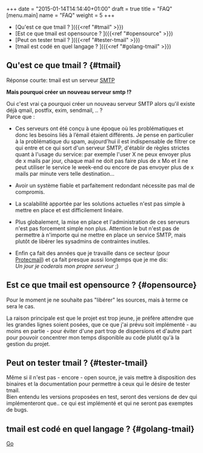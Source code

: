 +++
date = "2015-01-14T14:14:40+01:00"
draft = true
title = "FAQ"
[menu.main]
name = "FAQ"
weight = 5
+++

* [Qu'est ce que tmail ? ]({{<ref "#tmail" >}})
* [Est ce que tmail est opensource ? ]({{<ref "#opensource" >}})
* [Peut on tester tmail ? ]({{<ref "#tester-tmail" >}})
* [tmail est codé en quel langage ? ]({{<ref "#golang-tmail" >}})

## Qu'est ce que tmail ? {#tmail}

Réponse courte: tmail est un serveur [SMTP](http://fr.wikipedia.org/wiki/Simple_Mail_Transfer_Protocol)  
 
**Mais pourquoi créer un nouveau serveur smtp !?** 

Oui c'est vrai ça pourquoi créer un nouveau serveur SMTP alors qu'il existe déjà qmail, postfix, exim, sendmail, .. ?  
Parce que :

* Ces serveurs ont été conçu à une époque où les problématiques et donc les besoins liés à l’émail étaient différents. Je pense en particulier à la problématique du spam, aujourd'hui il est indispensable de filtrer ce qui entre et ce qui sort d'un serveur SMTP, d'établir de règles strictes quant à l'usage du service: par exemple l'user X ne peux envoyer plus de x mails par jour, chaque mail ne doit pas faire plus de x Mo et il ne peut utiliser le service le week-end ou encore de pas envoyer plus de x mails par minute vers telle destination...  

* Avoir un système fiable et parfaitement redondant nécessite pas mal de compromis. 

* La scalabilité apportée par les solutions actuelles n'est pas simple à mettre en place et est difficilement linéaire. 

* Plus globalement, la mise en place et l'administration de ces serveurs n'est pas forcement simple non plus. Attention le but n'est pas de permettre à n'importe qui ne mettre en place un service SMTP, mais plutôt de libérer les sysadmins de contraintes inutiles.

* Enfin ça fait des années que je travaille dans ce secteur (pour <a href="http://protecmail.com/" target="_blank" title="Protection de messagerie">Protecmail</a>) et ça fait presque aussi longtemps que je me dis:  
*Un jour je coderais mon propre serveur* ;) 



## Est ce que tmail est opensource ? {#opensource}

Pour le moment je ne souhaite pas "libérer" les sources, mais à terme ce sera le cas.

La raison principale est que le projet est trop jeune, je préfère attendre que les grandes lignes soient posées, que ce que j'ai prévu soit implémenté - au moins en partie - pour éviter d'une part trop de dispersions et d'autre part pour pouvoir concentrer mon temps disponible au code plutôt qu'à la gestion du projet.

## Peut on tester tmail ? {#tester-tmail}
Même si il n'est pas - encore - open source, je vais mettre à disposition des binaires et la documentation pour permettre à ceux qui le désire de tester tmail.  
Bien entendu les versions proposées en test, seront des versions de dev qui implémenteront que.. ce qui est implémenté et qui ne seront pas exemptes de bugs. 

## tmail est codé en quel langage ? {#golang-tmail}
<a href="http://golang.org/" target="_blank" title="golang">Go</a>

